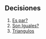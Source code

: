 ## Decisiones

1. [Es par?](https://github.com/tomii07/ej-java-111mil/blob/master/Ejercicios/src/decisiones/EsPar.java)
1. [Son Iguales?](https://github.com/tomii07/ej-java-111mil/blob/master/Ejercicios/src/decisiones/SonIguales.java)
1. [Triangulos](https://github.com/tomii07/ej-java-111mil/blob/master/Ejercicios/src/decisiones/Triangulos.java)
